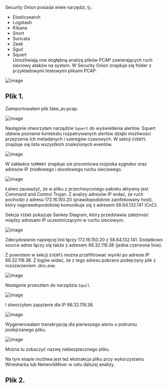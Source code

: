 Security Onion posiada wiele narzędzi, tj.:
* Elasticsearch
* Logstash
* Kibana
* Snort
* Suricata
* Zeek
* Sguil
* Squert<br>
Umożliwiają one dogłębną analizę plików PCAP zawierających ruch sieciowy ataków na system. W Security Onion znajduje się folder z przykładowymi testowymi plikami PCAP.

![image](https://github.com/wcyb19z-lab/wcyb19z-projekt-ahermani/blob/screenshots/Zadanie%203/onion_test_pcaps.PNG)

## Plik 1.
Zaimportowałam plik fake_av.pcap.<br>

![image](https://github.com/wcyb19z-lab/wcyb19z-projekt-ahermani/blob/screenshots/Zadanie%203/fake_av.PNG)

Następnie otworzyłam narzędzie `Squert` do wyświetlenia alertów. Squert ułatwia poznanie kontekstu rozpatrywanych alertów dzięki możliwości przejrzenia ich metadanych i szeregów czasowych. W sekcji `EVENTS` znajduje się lista wszystkich znalezionych eventów.

![image](https://github.com/wcyb19z-lab/wcyb19z-projekt-ahermani/blob/screenshots/Zadanie%203/squert_event_view.PNG)

W zakładce `SUMMARY` znajduje sie procentowa rozpiska sygnatur oraz adresów IP źródłowego i docelowego ruchu sieciowego.

![image](https://github.com/wcyb19z-lab/wcyb19z-projekt-ahermani/blob/screenshots/Zadanie%203/squert_summary.PNG)

Łatwo zauważyć, że w pliku z przechwyconego pakietu aktywny jest Command and Control Trojan. Z analizy adresów IP widać, że ruch pochodzi z adresu 172.16.150.20 (prawdopodobnie zainfekowany host), który najprawdopodobniej komunikuje się z adresem 58.64.132.141 (CnC). 

Sekcja `VIEWS` pokazuje Sankey Diagram, który przedstawia zależność między adresami IP uczestniczącymi w ruchu sieciowym. 

![image](https://github.com/wcyb19z-lab/wcyb19z-projekt-ahermani/blob/screenshots/Zadanie%203/squert_views.PNG)

Zdecydowanie najwięcej linii łączy 172.16.150.20 z 58.64.132.141. Dodatkowo source adres łączy się także z adresem 66.32.119.38 (jedna czerwona linia).

Z powrotem w sekcji `EVENTS` można przefiltrować wyniki po adresie IP 66.32.119.38. Z logów widać, że z tego adresu pobrano podejrzany plik z rozszerzeniem .doc.exe.

![image](https://github.com/wcyb19z-lab/wcyb19z-projekt-ahermani/blob/screenshots/Zadanie%203/filter_ip.PNG)

Następnie przeszłam do narzędzia `Squil`.

![image](https://github.com/wcyb19z-lab/wcyb19z-projekt-ahermani/blob/screenshots/Zadanie%203/squil.PNG)

I stworzyłam zapytanie dla IP 66.32.119.38. 

![image](https://github.com/wcyb19z-lab/wcyb19z-projekt-ahermani/blob/screenshots/Zadanie%203/squil_query.PNG)

Wygenerowałam transkrypcję dla pierwszego alertu o pobraniu podejrzanego pliku.

![image](https://github.com/wcyb19z-lab/wcyb19z-projekt-ahermani/blob/screenshots/Zadanie%203/squil_transcript.PNG)

Można tu zobaczyć nazwę niebezpiecznego pliku.

Na tym etapie możliwa jest też ekstrakcja pliku przy wykorzystaniu Wiresharka lub NetworkMiner w celu dalszej analizy.

## Plik 2.
